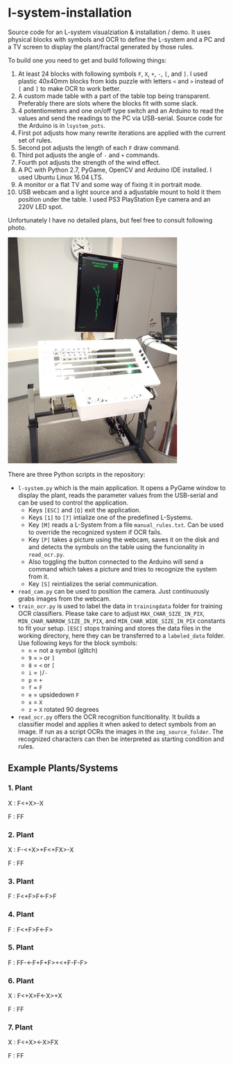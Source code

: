 # l-system-installation

Source code for an L-system visualziation &amp; installation / demo. It uses physical blocks with symbols and OCR to define the L-system and a PC and a TV screen to display the plant/fractal generated by those rules.

To build one you need to get and build following things:
1. At least 24 blocks with following symbols `F`, `X`, `+`, `-`, `[`, and `]`. I used plastic 40x40mm blocks from kids puzzle with letters `<` and `>` instead of `[` and `]` to make OCR to work better.
1. A custom made table with a part of the table top being transparent. Preferably there are slots where the blocks fit with some slack.
1. 4 potentiometers and one on/off type switch and an Arduino to read the values and send the readings to the PC via USB-serial. Source code for the Arduino is in `lsystem_pots`.
  1. First pot adjusts how many rewrite iterations are applied with the current set of rules.
  1. Second pot adjusts the length of each `F` draw command.
  1. Third pot adjusts the angle of `-` and `+` commands.
  1. Fourth pot adjusts the strength of the wind effect.
1. A PC with Python 2.7, PyGame, OpenCV and Arduino IDE installed. I used Ubuntu Linux 16.04 LTS.
1. A monitor or a flat TV and some way of fixing it in portrait mode.
1. USB webcam and a light source and a adjustable mount to hold it them position under the table. I used PS3 PlayStation Eye camera and an 220V LED spot.

Unfortunately I have no detailed plans, but feel free to consult following photo. 

![photo](https://raw.githubusercontent.com/juherask/l-system-installation/master/photos/1st_setup.jpg "Installation at Tietoprovinssi")




There are three Python scripts in the repository:
* `l-system.py` which is the main application. It opens a PyGame window to display the plant, reads the parameter values from the USB-serial and can be used to control the application.
  * Keys `[ESC]` and `[Q]` exit the application.
  * Keys `[1]` to `[7]` intialize one of the predefined L-Systems.
  * Key `[M]` reads a L-System from a file `manual_rules.txt`. Can be used to override the recognized system if OCR fails.
  * Key `[P]` takes a picture using the webcam, saves it on the disk and and detects the symbols on the table using the funcionality in `read_ocr.py`.
  * Also toggling the button connected to the Arduino will send a command which takes a picture and tries to recognize the system from it.
  * Key `[S]` reintializes the serial communication.
* `read_cam.py` can be used to position the camera. Just continuously grabs images from the webcam.
* `train_ocr.py` is used to label the data in `trainingdata` folder for training OCR classifiers. Please take care to adjust `MAX_CHAR_SIZE_IN_PIX`, `MIN_CHAR_NARROW_SIZE_IN_PIX`, and `MIN_CHAR_WIDE_SIZE_IN_PIX` constants to fit your setup. `[ESC]` stops training and stores the data files in the working directory, here they can be transferred to a `labeled_data` folder. Use following keys for the block symbols:
  * `n` = not a symbol (glitch)
  * `9` = `>` or `]`
  * `8` = `<` or `[`
  * `i` = `|`/`-`
  * `p` = `+`
  * `f` = `F`
  * `e` = upsidedown `F`
  * `x` = `X`
  * `z` = `X` rotated 90 degrees
* `read_ocr.py` offers the OCR recognition funcitionality. It builds a classifier model and applies it when asked to detect symbols from an image. If run as a script OCRs the images in the `img_source_folder`. The recognized characters can then be interpreted as starting condition and rules.

## Example Plants/Systems
### 1. Plant

X : F<+X>-X

F : FF


### 2. Plant

X : F-<<X>+X>+F<+FX>-X
 
F : FF


### 3. Plant

F : F<+F>F<-F>F


### 4. Plant

F : F<+F>F<-F><F>


### 5. Plant

F : FF-<-F+F+F>+<+F-F-F>


### 6. Plant

X : F<+X>F<-X>+X 

F : FF
 
 
### 7. Plant

X : F<+X><-X>FX

F : FF
